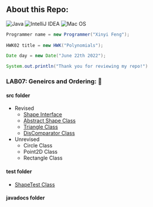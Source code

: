 ## About this Repo:
![Java](https://img.shields.io/badge/java-%23ED8B00.svg?style=for-the-badge&logo=java&logoColor=white)
![IntelliJ IDEA](https://img.shields.io/badge/IntelliJIDEA-000000.svg?style=for-the-badge&logo=intellij-idea&logoColor=white)
![Mac OS](https://img.shields.io/badge/mac%20os-000000?style=for-the-badge&logo=macos&logoColor=F0F0F0)
 
```java
Programmer name = new Programmer("Xinyi Feng");
    
HWK02 title = new HWK("Polynomials");

Date day = new Date("June 22th 2022");

System.out.println("Thank you for reviewing my repo!")

```
 
 
 ### LAB07: Geneircs and Ordering: 💯
 
   #### src folder
   - Revised 
      - [Shape Interface](https://github.com/FentPams/cs_5004/blob/main/LAB07/src/Shape.java)
      - [Abstract Shape Class](https://github.com/FentPams/cs_5004/blob/main/LAB07/src/AbstractShape.java)
      - [Triangle Class](https://github.com/FentPams/cs_5004/blob/main/LAB07/src/Triangle.java)
      - [DisComparator Class](https://github.com/FentPams/cs_5004/blob/main/LAB07/src/DistComparator.java)
   - Unrevised
      - Circle Class
      - Point2D Class
      - Rectangle Class
   #### test folder
   - [ShapeTest Class](https://github.com/FentPams/cs_5004/blob/main/LAB07/tests/ShapeTest.java)
   #### javadocs folder    
